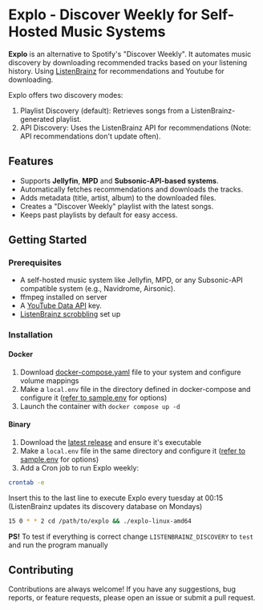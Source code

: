 # Explo - Discover Weekly for Self-Hosted Music Systems

**Explo** is an alternative to Spotify's "Discover Weekly". It automates music discovery by downloading recommended tracks based on your listening history. Using [ListenBrainz](https://listenbrainz.org/) for recommendations and Youtube for downloading.

Explo offers two discovery modes:

1. Playlist Discovery (default): Retrieves songs from a ListenBrainz-generated playlist.
2. API Discovery: Uses the ListenBrainz API for recommendations (Note: API recommendations don't update often).

## Features

- Supports **Jellyfin**, **MPD** and **Subsonic-API-based systems**.
- Automatically fetches recommendations and downloads the tracks.
- Adds metadata (title, artist, album) to the downloaded files.
- Creates a "Discover Weekly" playlist with the latest songs.
- Keeps past playlists by default for easy access.

## Getting Started

### Prerequisites

- A self-hosted music system like Jellyfin, MPD, or any Subsonic-API compatible system (e.g., Navidrome, Airsonic).
- ffmpeg installed on server
- A [YouTube Data API](https://developers.google.com/youtube/v3/getting-started) key.
- [ListenBrainz scrobbling](https://listenbrainz.org/add-data/) set up

### Installation

#### Docker

1. Download [docker-compose.yaml](https://github.com/LumePart/Explo/blob/main/docker-compose.yaml) file to your system and configure volume mappings
2. Make a ``local.env`` file in the directory defined in docker-compose and configure it ([refer to sample.env](https://github.com/LumePart/Explo/blob/main/sample.env) for options)
3. Launch the container with `docker compose up -d`

#### Binary

1. Download the [latest release](https://github.com/LumePart/Explo/releases/latest) and ensure it's executable
2. Make a ``local.env`` file in the same directory and configure it ([refer to sample.env](https://github.com/LumePart/Explo/blob/main/sample.env) for options)
3. Add a Cron job to run Explo weekly:
```bash
crontab -e
```
Insert this to the last line to execute Explo every tuesday at 00:15 (ListenBrainz updates its discovery database on Mondays)
```bash
15 0 * * 2 cd /path/to/explo && ./explo-linux-amd64
```
**PS!** To test if everything is correct change ``LISTENBRAINZ_DISCOVERY`` to ``test`` and run the program manually

## Contributing

Contributions are always welcome! If you have any suggestions, bug reports, or feature requests, please open an issue or submit a pull request.
